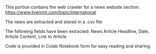 This portion contains the web crawler for a news website section: https://www.livemint.com/topic/international

The news are extracted and stored in a .csv file

The following fields have been extracted:
News Article Headline, Date, Article Content, Link to Article

Code is provided in Colab Notebook form for easy reading and sharing.
